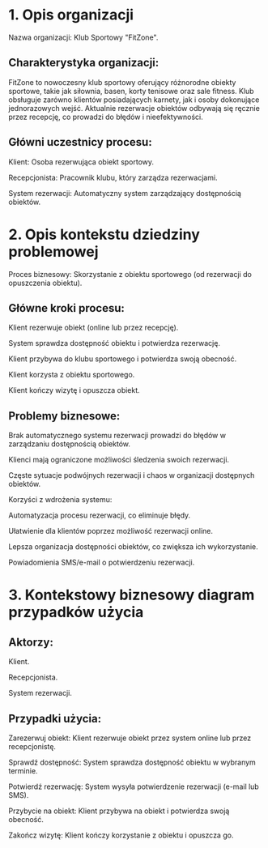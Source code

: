 # 1. Opis organizacji

Nazwa organizacji: Klub Sportowy "FitZone".

## Charakterystyka organizacji:
FitZone to nowoczesny klub sportowy oferujący różnorodne obiekty sportowe, takie jak siłownia, basen, korty tenisowe oraz sale fitness. Klub obsługuje zarówno klientów posiadających karnety, jak i osoby dokonujące jednorazowych wejść. Aktualnie rezerwacje obiektów odbywają się ręcznie przez recepcję, co prowadzi do błędów i nieefektywności.

## Główni uczestnicy procesu:

Klient: Osoba rezerwująca obiekt sportowy.

Recepcjonista: Pracownik klubu, który zarządza rezerwacjami.

System rezerwacji: Automatyczny system zarządzający dostępnością obiektów.

# 2. Opis kontekstu dziedziny problemowej

Proces biznesowy: Skorzystanie z obiektu sportowego (od rezerwacji do opuszczenia obiektu).

## Główne kroki procesu:

Klient rezerwuje obiekt (online lub przez recepcję).

System sprawdza dostępność obiektu i potwierdza rezerwację.

Klient przybywa do klubu sportowego i potwierdza swoją obecność.

Klient korzysta z obiektu sportowego.

Klient kończy wizytę i opuszcza obiekt.

## Problemy biznesowe:

Brak automatycznego systemu rezerwacji prowadzi do błędów w zarządzaniu dostępnością obiektów.

Klienci mają ograniczone możliwości śledzenia swoich rezerwacji.

Częste sytuacje podwójnych rezerwacji i chaos w organizacji dostępnych obiektów.

Korzyści z wdrożenia systemu:

Automatyzacja procesu rezerwacji, co eliminuje błędy.

Ułatwienie dla klientów poprzez możliwość rezerwacji online.

Lepsza organizacja dostępności obiektów, co zwiększa ich wykorzystanie.

Powiadomienia SMS/e-mail o potwierdzeniu rezerwacji.

# 3. Kontekstowy biznesowy diagram przypadków użycia

## Aktorzy:

Klient.

Recepcjonista.

System rezerwacji.

## Przypadki użycia:

Zarezerwuj obiekt: Klient rezerwuje obiekt przez system online lub przez recepcjonistę.

Sprawdź dostępność: System sprawdza dostępność obiektu w wybranym terminie.

Potwierdź rezerwację: System wysyła potwierdzenie rezerwacji (e-mail lub SMS).

Przybycie na obiekt: Klient przybywa na obiekt i potwierdza swoją obecność.

Zakończ wizytę: Klient kończy korzystanie z obiektu i opuszcza go.

